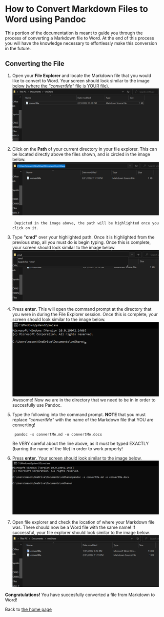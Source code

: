 # How to Convert Markdown Files to Word using Pandoc

This portion of the documentation is meant to guide you through the process of converting a Markdown file to Word. At the end of this process you will have the knowledge necessary to effortlessly make this conversion in the future.

## Converting the File ##

1. Open your **File Explorer** and locate the Markdown file that you would like to convert to Word. Your screen should look similar to the image below (where the *"convertMe"* file is YOUR file).
    ![file explorer](mtow1.png)

2. Click on the **Path** of your current directory in your file explorer. This can be located directly above the files shown, and is circled in the image below.
    ![file explorer](mtow2.png)

        Depicted in the image above, the path will be highlighted once you click on it.

3. Type **"cmd"** over your highlighted path. Once it is highlighted from the previous step, all you must do is begin typing. Once this is complete, your screen should look similar to the image below.
    ![cmd type](mtow3.png)

4. Press **enter**. This will open the command prompt at the directory that you were in during the File Explorer session. Once this is complete, your screen should look similar to the image below.
    ![cmd opened](cmdVMShare.png)
    Awesome! Now we are in the directory that we need to be in in order to succesfully use Pandoc.


5. Type the following into the command prompt. **NOTE** that you must replace *"convertMe"* with the name of the Markdown file that YOU are converting!

        pandoc -s convertMe.md -o convertMe.docx
    Be VERY careful about the line above, as it must be typed EXACTLY (barring the name of the file) in order to work properly!

6. Press **enter**. Your screen should look similar to the image below.
    ![convComplete](mtow4.png)

7. Open file explorer and check the location of where your Markdown file was. There should now be a Word file with the same name! If successful, your file explorer should look similar to the image below.
    ![convComplete](finalFile.png)

**Congratulations!** You have succesfully converted a file from Markdown to Word!

Back to [the home page](index.md)